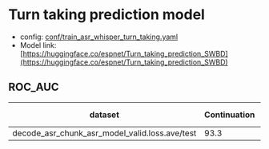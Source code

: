 # Turn taking prediction model

- config: [conf/train_asr_whisper_turn_taking.yaml](conf/train_asr_whisper_turn_taking.yaml)
- Model link: [https://huggingface.co/espnet/Turn_taking_prediction_SWBD](https://huggingface.co/espnet/Turn_taking_prediction_SWBD)

## ROC_AUC

|dataset|Continuation|Backchannel|Turn change|Interruption|Silence|Overall|
|---|---|---|---|---|---|---|
|decode_asr_chunk_asr_model_valid.loss.ave/test|93.3|89.4|90.8|91.3|95.1|92.0|
